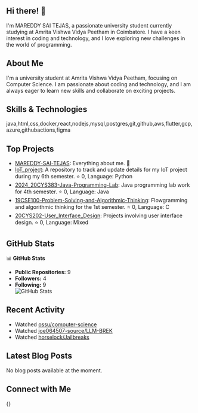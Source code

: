 ## Hi there! 👋

I'm MAREDDY SAI TEJAS, a passionate university student currently studying at Amrita Vishwa Vidya Peetham in Coimbatore. I have a keen interest in coding and technology, and I love exploring new challenges in the world of programming.

## About Me

I'm a university student at Amrita Vishwa Vidya Peetham, focusing on Computer Science. I am passionate about coding and technology, and I am always eager to learn new skills and collaborate on exciting projects.

## Skills & Technologies

java,html,css,docker,react,nodejs,mysql,postgres,git,github,aws,flutter,gcp,azure,githubactions,figma

## Top Projects

- [MAREDDY-SAI-TEJAS](https://github.com/mstejas610/MAREDDY-SAI-TEJAS): Everything about me. 🌟  
- [IoT_project](https://github.com/mstejas610/IoT_project): A repository to track and update details for my IoT project during my 6th semester. ⭐ 0, Language: Python  
- [2024_20CYS383-Java-Programming-Lab](https://github.com/mstejas610/2024_20CYS383-Java-Programming-Lab): Java programming lab work for 4th semester. ⭐ 0, Language: Java  
- [19CSE100-Problem-Solving-and-Algorithmic-Thinking](https://github.com/mstejas610/19CSE100-Problem-Solving-and-Algorithmic-Thinking): Flowgramming and algorithmic thinking for the 1st semester. ⭐ 0, Language: C  
- [20CYS202-User_Interface_Design](https://github.com/mstejas610/20CYS202-User_Interface_Design): Projects involving user interface design. ⭐ 0, Language: Mixed

## GitHub Stats

📊 **GitHub Stats**  
- **Public Repositories:** 9  
- **Followers:** 4  
- **Following:** 9  
 ![GitHub Stats](https://github-readme-stats.vercel.app/api?username=mstejas610&show_icons=true&theme=radical)

## Recent Activity

- Watched [ossu/computer-science](https://github.com/ossu/computer-science)  
- Watched [joe064507-source/LLM-BREK](https://github.com/joe064507-source/LLM-BREK)  
- Watched [horselock/Jailbreaks](https://github.com/horselock/Jailbreaks)

## Latest Blog Posts

No blog posts available at the moment.

## Connect with Me

{}
